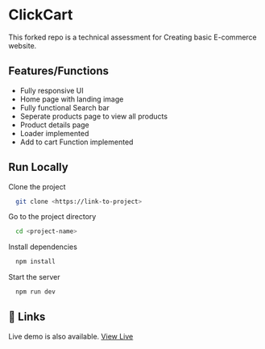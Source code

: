 
# ClickCart

This forked repo is a technical assessment for Creating basic E-commerce website.


## Features/Functions

- Fully responsive UI
- Home page with landing image
- Fully functional Search bar
- Seperate products page to view all products
- Product details page
- Loader implemented
- Add to cart Function implemented

## Run Locally

Clone the project

```bash
  git clone <https://link-to-project>
```

Go to the project directory

```bash
  cd <project-name>
```

Install dependencies

```bash
  npm install
```

Start the server

```bash
  npm run dev
```


## 🔗 Links
Live demo is also available. [View Live](https://onlinestore-three.vercel.app/)


